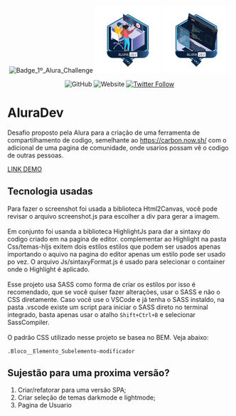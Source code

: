<!-- Chamando estilização do Readme -->
<link rel="stylesheet" href="./ReadmeAssets/readme.css">
<!-- Div apenas para centralizar o badge -->
<div class=center align="center">
<!-- badge na nuvem -->
  
<!-- ![Badge_1º_Alura_Challenge](https://cdn.discordapp.com/attachments/855176056189091841/855211506542051358/Badge_-_Primeiro.png) -->
<img src="https://cdn.discordapp.com/attachments/855176056189091841/855211506542051358/Badge_-_Primeiro.png" alt="Badge_1º_Alura_Challenge" width="150px">
<!-- Badge Local -->
<!-- ![Badge_1º_Alura_Challenge](./ReadmeAssets/Badge_-_Primeiro.png) -->
<img src="./ReadmeAssets/Badge_reduzido-Helper.png" alt="Badge_1º_Alura_Challenge" width="150px">
<img src="./ReadmeAssets/Badge_reduzido-GitHub.png" alt="Badge_1º_Alura_Challenge" width="150px">

![GitHub](https://img.shields.io/github/license/gobila/AluraDev?style=flat-square)
![Website](https://img.shields.io/website?down_message=Offline&style=flat-square&up_message=Online&url=https%3A%2F%2Falura-dev-lake.vercel.app%2F)
[![Twitter Follow](https://img.shields.io/twitter/follow/moisesgobila?style=social)](https://twitter.com/intent/follow?screen_name=moisesgobila)
<!-- [![Twitter URL](https://img.shields.io/twitter/url?style=social&url=https%3A%2F%2Ftwitter.com%2Fmoisesgobila)](https://twitter.com/moisesgobila/intent/tweet?text=Wow:&url=https%3A%2F%2Ftwitter.com%2Fmoisesgobila) -->
</div>

# AluraDev
Desafio proposto pela Alura para a criação de uma ferramenta de compartilhamento de codigo, semelhante ao https://carbon.now.sh/ com o adicional de uma pagina de comunidade, onde usarios possam vê o codigo de outras pessoas.

[LINK DEMO](https://alura-dev-lake.vercel.app/)

## Tecnologia usadas
Para fazer o screenshot foi usada a biblioteca Html2Canvas, você pode revisar o arquivo screenshot.js para escolher a div para gerar a imagem.<br><br>
Em conjunto foi usanda a biblioteca HighlightJs para dar a sintaxy do codigo criado em na pagina de editor. complementar ao Highlight na pasta Css/temas-hljs exitem dois estilos estilos que podem ser usados apenas importando o aquivo na pagina do editor apenas um estilo pode ser usado po vez. O arquivo Js/sintaxyFormat.js é usado para selecionar o container onde o Highlight é aplicado.
<br><br>
Esse projeto usa SASS como forma de criar os estilos por isso é recomendado, que se você quiser fazer alterações, usar o SASS e não o CSS diretamente.
Caso você use o VSCode e já tenha o SASS instaldo, na pasta .vscode existe um script para iniciar o SASS direto no terminal integrado, basta apenas usar o atalho ```Shift+Ctrl+B``` e selecionar SassCompiler.
<br><br>
O padrão CSS utilizado nesse projeto se basea no BEM. Veja abaixo:
````
.Bloco__Elemento_Subelemento-modificador
````
## Sujestão para uma proxima versão?

1. Criar/refatorar para uma versão SPA;
2. Criar seleção de temas darkmode e lightmode;
3. Pagina de Usuario
